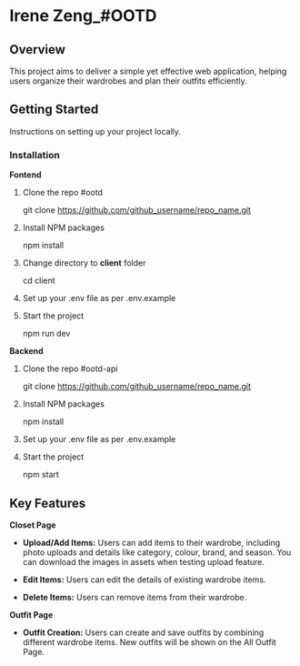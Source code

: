 # Irene Zeng_#OOTD

  

## Overview

This project aims to deliver a simple yet effective web application, helping users organize their wardrobes and plan their outfits efficiently.

##  Getting Started
Instructions on setting up your project locally. 

### Installation

**Fontend**

1.  Clone the repo #ootd
    
    git clone https://github.com/github_username/repo_name.git

2.  Install NPM packages

	npm install

3. Change directory to  **client** folder

	cd client

4. Set up your .env file as per .env.example

5. Start the project

    npm run dev

**Backend**

1.  Clone the repo #ootd-api
    
    git clone https://github.com/github_username/repo_name.git

2.  Install NPM packages

	npm install

4. Set up your .env file as per .env.example

5. Start the project

    npm start

## Key Features

**Closet Page**

-  **Upload/Add Items:** Users can add items to their wardrobe, including photo uploads and details like category, colour, brand, and season. You can download the images in assets when testing upload feature.

-  **Edit Items:** Users can edit the details of existing wardrobe items.

-  **Delete Items:** Users can remove items from their wardrobe.

**Outfit Page**

-  **Outfit Creation:** Users can create and save outfits by combining different wardrobe items. New outfits will be shown on the All Outfit Page.

 
